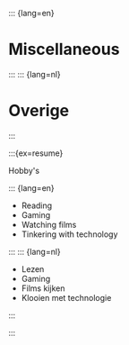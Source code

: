 ::: {lang=en}
# Miscellaneous
:::
::: {lang=nl}
<!-- LTex: language=nl -->
# Overige
<!-- LTex: language=en -->
:::

:::{ex=resume} 


<!-- TODO: Miscellaneous -->
<!-- TODO: etc -->
Hobby's

::: {lang=en}

* Reading
* Gaming
* Watching films
* Tinkering with technology

:::
::: {lang=nl}
<!-- LTex: language=nl -->

* Lezen
* Gaming
* Films kijken
* Klooien met technologie

<!-- LTex: language=en -->
:::


:::
